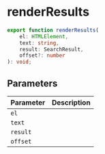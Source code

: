 # renderResults

```ts
export function renderResults(
    el: HTMLElement,
    text: string,
    result: SearchResult,
    offset?: number
): void;
```

## Parameters

| Parameter | Description |
| --------- | ----------- |
| `el`      |             |
| `text`    |             |
| `result`  |             |
| `offset`  |             |

